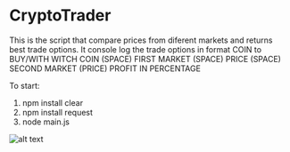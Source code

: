# CryptoTrader
This is the script that compare prices from diferent markets and returns best trade options.
It console log the trade options in format COIN to BUY/WITH WITCH COIN (SPACE) FIRST MARKET (SPACE) PRICE (SPACE) SECOND MARKET (PRICE) PROFIT IN PERCENTAGE

To start:
1) npm install clear
2) npm install request
3) node main.js

![alt text](https://i.imgur.com/kwMCZ92.png)
